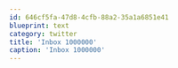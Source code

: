 ```yaml
---
id: 646cf5fa-47d8-4cfb-88a2-35a1a6851e41
blueprint: text
category: twitter
title: 'Inbox 1000000'
caption: 'Inbox 1000000'
---
```

